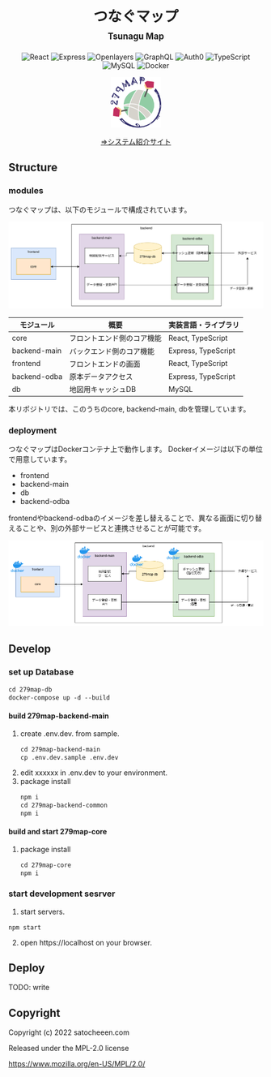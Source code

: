 <div align="center">
	<h1>
		つなぐマップ<br/>
		<span style="font-size:60%">Tsunagu Map</span>
	</h1>
	<p>
	    <img src="https://img.shields.io/badge/-React-gray.svg?logo=react" alt="React" />
		<img src="https://img.shields.io/badge/-Express-gray.svg?logo=express" alt="Express" />
	    <img src="https://img.shields.io/badge/-Openlayers-grey.svg?logo=openlayers" alt="Openlayers" />
	    <img src="https://img.shields.io/badge/-GraphQL-grey.svg?logo=graphql" alt="GraphQL" />
	    <img src="https://img.shields.io/badge/-Auth0-grey.svg?logo=auth0" alt="Auth0" />
		<img src="https://img.shields.io/badge/-TypeScript-gray.svg?logo=typescript" alt="TypeScript" />
	    <img src="https://img.shields.io/badge/-MySQL-grey.svg?logo=mysql" alt="MySQL" />
		<img src="https://img.shields.io/badge/-Docker-gray.svg?logo=docker" alt="Docker" />
	</p>
	<p>
		<img src="./doc/279map_logo.svg" width="100" />
	</p>
	<p>
		<a href="https://279map-doc.satocheeen.com/">
			⇒システム紹介サイト
		</a>
	</p>
</div>

## Structure
### modules
つなぐマップは、以下のモジュールで構成されています。

<img src="./doc/modules.svg" />

| モジュール | 概要 | 実装言語・ライブラリ |
| ---- | ---- | ---- |
| core | フロントエンド側のコア機能 | React, TypeScript |
| backend-main | バックエンド側のコア機能 | Express, TypeScript |
| frontend | フロントエンドの画面 | React, TypeScript |
| backend-odba | 原本データアクセス | Express, TypeScript |
| db | 地図用キャッシュDB | MySQL |

本リポジトリでは、このうちのcore, backend-main, dbを管理しています。

### deployment
つなぐマップはDockerコンテナ上で動作します。
Dockerイメージは以下の単位で用意しています。
- frontend
- backend-main
- db
- backend-odba

frontendやbackend-odbaのイメージを差し替えることで、異なる画面に切り替えることや、別の外部サービスと連携させることが可能です。

<img src="./doc/docker.png" />


## Develop
### set up Database
```shell
cd 279map-db
docker-compose up -d --build
```
#### build 279map-backend-main
1. create .env.dev. from sample.
    ```shell
    cd 279map-backend-main
    cp .env.dev.sample .env.dev
    ```
2. edit xxxxxx in .env.dev to your environment.
3. package install
    ```shell
    npm i
    cd 279map-backend-common
    npm i
    ```
#### build and start 279map-core
1. package install
    ```shell
    cd 279map-core
    npm i
    ```
### start development sesrver
1. start servers.
```shell
npm start
```
2. open https://localhost on your browser.

## Deploy
TODO: write

## Copyright
Copyright (c) 2022 satocheeen.com

Released under the MPL-2.0 license

https://www.mozilla.org/en-US/MPL/2.0/
